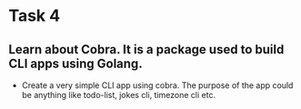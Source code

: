 # Task 4

## Learn about Cobra. It is a package used to build CLI apps using Golang. ##

- Create a very simple CLI app using cobra. The purpose of the app could be anything like todo-list, jokes cli, timezone cli etc.


